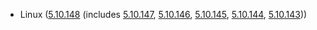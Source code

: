 - Linux ([5.10.148](https://git.kernel.org/pub/scm/linux/kernel/git/stable/linux.git/tag/?h=v5.10.148) (includes [5.10.147](https://lwn.net/Articles/910399), [5.10.146](https://lwn.net/Articles/909680), [5.10.145](https://lwn.net/Articles/909213), [5.10.144](https://lwn.net/Articles/908783), [5.10.143](https://lwn.net/Articles/908141)))

